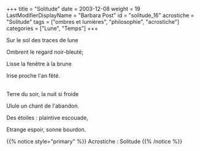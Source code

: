 +++
title = "Solitude"
date = 2003-12-08
weight = 19
LastModifierDisplayName = "Barbara Post"
id = "solitude_16"
acrostiche = "Solitude"
tags = ["ombres et lumières", "philosophie", "acrostiche"]
categories = ["Lune", "Temps"]
+++

Sur le sol des traces de lune

Ombrent le regard noir-bleuté;

Lisse la fenêtre à la brune

Irise proche l'an fêté.

 \
Terre du soir, la nuit si froide

Ulule un chant de l'abandon.

Des étoiles : plaintive escouade,

Etrange espoir, sonne bourdon.

{{% notice style="primary" %}}
Acrostiche : Solitude
{{% /notice %}}
